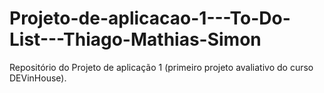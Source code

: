 # Projeto-de-aplicacao-1---To-Do-List---Thiago-Mathias-Simon
Repositório do Projeto de aplicação 1 (primeiro projeto avaliativo do curso DEVinHouse).
